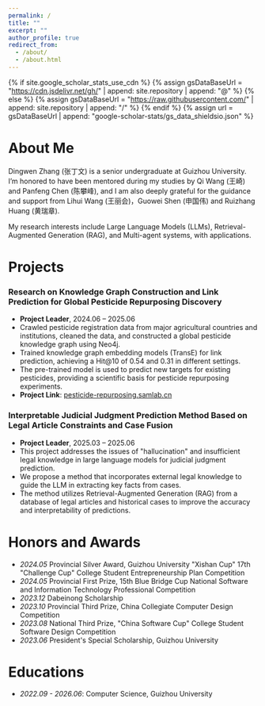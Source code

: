 ```yaml
---
permalink: /
title: ""
excerpt: ""
author_profile: true
redirect_from:
  - /about/
  - /about.html
---
```



{% if site.google_scholar_stats_use_cdn %}
{% assign gsDataBaseUrl = "https://cdn.jsdelivr.net/gh/" | append: site.repository | append: "@" %}
{% else %}
{% assign gsDataBaseUrl = "https://raw.githubusercontent.com/" | append: site.repository | append: "/" %}
{% endif %}
{% assign url = gsDataBaseUrl | append: "google-scholar-stats/gs_data_shieldsio.json" %}

<span class='anchor' id='about-me'></span>

# About Me
Dingwen Zhang (张丁文) is a senior undergraduate at Guizhou University. I’m honored to have been mentored during my studies by Qi Wang (王崎) and Panfeng Chen (陈攀峰), and I am also deeply grateful for the guidance and support from Lihui Wang (王丽会)，Guowei Shen (申国伟) and Ruizhang Huang (黄瑞章).

My research interests include Large Language Models (LLMs), Retrieval-Augmented Generation (RAG), and Multi-agent systems, with applications.


<span class='anchor' id='Projects'></span>

# Projects

### **Research on Knowledge Graph Construction and Link Prediction for Global Pesticide Repurposing Discovery**

- **Project Leader**, 2024.06 – 2025.06
- Crawled pesticide registration data from major agricultural countries and institutions, cleaned the data, and constructed a global pesticide knowledge graph using Neo4j.
- Trained knowledge graph embedding models (TransE) for link prediction, achieving a Hit@10 of 0.54 and 0.31 in different settings.
- The pre-trained model is used to predict new targets for existing pesticides, providing a scientific basis for pesticide repurposing experiments.
- **Project Link**: [pesticide-repurposing.samlab.cn](http://pesticide-repurposing.samlab.cn/)

### **Interpretable Judicial Judgment Prediction Method Based on Legal Article Constraints and Case Fusion**

- **Project Leader**, 2025.03 – 2025.06
- This project addresses the issues of "hallucination" and insufficient legal knowledge in large language models for judicial judgment prediction.
- We propose a method that incorporates external legal knowledge to guide the LLM in extracting key facts from cases.
- The method utilizes Retrieval-Augmented Generation (RAG) from a database of legal articles and historical cases to improve the accuracy and interpretability of predictions.

<span class='anchor' id='Honors'></span>

# Honors and Awards

- *2024.05* Provincial Silver Award, Guizhou University "Xishan Cup" 17th "Challenge Cup" College Student Entrepreneurship Plan Competition
- *2024.05* Provincial First Prize, 15th Blue Bridge Cup National Software and Information Technology Professional Competition
- *2023.12* Dabeinong Scholarship
- *2023.10* Provincial Third Prize, China Collegiate Computer Design Competition
- *2023.08* National Third Prize, "China Software Cup" College Student Software Design Competition
- *2023.06* President's Special Scholarship, Guizhou University

<span class='anchor' id='Educations'></span>

# Educations

- *2022.09 - 2026.06*: Computer Science, Guizhou University